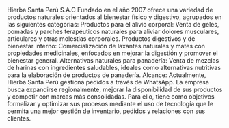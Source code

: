 Hierba Santa Perú S.A.C Fundado en el año 2007 ofrece una variedad de productos naturales orientados al bienestar físico y digestivo, agrupados en las siguientes categorías: Productos para el alivio corporal:
Venta de geles, pomadas y parches terapéuticos naturales para aliviar dolores musculares, articulares y otras molestias corporales.
Productos digestivos y de bienestar interno:
Comercialización de laxantes naturales y mates con propiedades medicinales, enfocados en mejorar la digestión y promover el bienestar general.
Alternativas naturales para panadería:
Venta de mezclas de harinas con ingredientes saludables, ideales como alternativas nutritivas para la elaboración de productos de panadería.
Alcance:
Actualmente, Hierba Santa Perú gestiona pedidos a través de WhatsApp. La empresa busca expandirse regionalmente, mejorar la disponibilidad de sus productos y competir con marcas más consolidadas. Para ello, tiene como objetivos formalizar y optimizar sus procesos mediante el uso de tecnología que le permita una mejor gestión de inventario, pedidos y relaciones con sus clientes.
